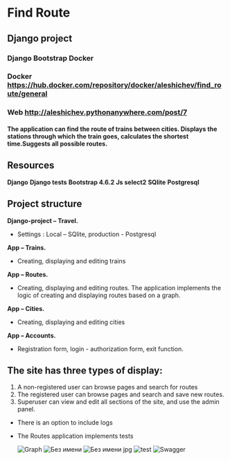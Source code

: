 # Find Route
## Django project
### Django Bootstrap Docker

### Docker https://hub.docker.com/repository/docker/aleshichev/find_route/general

### Web http://aleshichev.pythonanywhere.com/post/7

#### The application can find the route of trains between cities. Displays the stations through which the train goes, calculates the shortest time.Suggests all possible routes.

## Resources
**Django**
**Django tests**
**Bootstrap 4.6.2**
**Js select2**
**SQlite**
**Postgresql**

## Project structure
**Django-project – Travel.**
- Settings : Local – SQlite, production - Postgresql

**App – Trains.**
- Creating, displaying and editing trains

**App – Routes.**
- Creating, displaying and editing routes. The application implements the logic of creating and displaying routes based on a graph.

**App – Cities.**
- Creating, displaying and editing cities

**App – Accounts.**
- Registration form, login - authorization form, exit function.
## The site has three types of display:
1. A non-registered user can browse pages and search for routes
2. The registered user can browse pages and search and save new routes.
3. Superuser can view and edit all sections of the site, and use the admin panel.

- There is an option to include logs
- The Routes application implements tests

  ![Graph](https://github.com/Aleshichev/find-route/assets/103876050/3b9d30ba-6585-4e2f-aedf-867bb0ea438c)
![Без имени](https://github.com/Aleshichev/find-route/assets/103876050/8089aa8d-5490-4343-99da-722533e9b9a9)
![Без имени jpg](https://github.com/Aleshichev/find-route/assets/103876050/428a6462-1f76-4282-bee1-50195ee3ec9b)
![test](https://github.com/Aleshichev/find-route/assets/103876050/5918c66b-1fc2-40c9-8211-13a28db52f86)
![Swagger](https://github.com/Aleshichev/find-route/assets/103876050/2fa1ea34-7c70-411a-a457-a49084e2b247)

